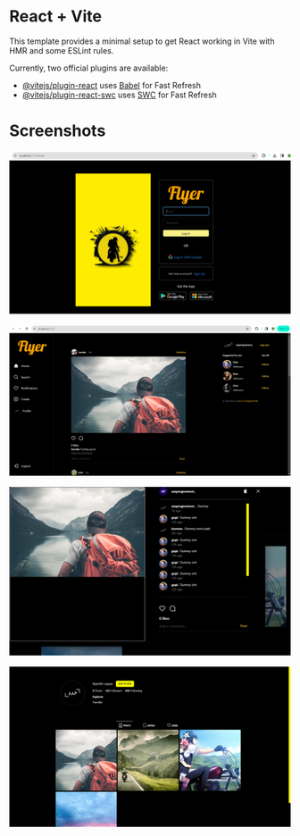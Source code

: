 # React + Vite

This template provides a minimal setup to get React working in Vite with HMR and some ESLint rules.

Currently, two official plugins are available:

- [@vitejs/plugin-react](https://github.com/vitejs/vite-plugin-react/blob/main/packages/plugin-react/README.md) uses [Babel](https://babeljs.io/) for Fast Refresh
- [@vitejs/plugin-react-swc](https://github.com/vitejs/vite-plugin-react-swc) uses [SWC](https://swc.rs/) for Fast Refresh

# Screenshots
<img src="/screenshot/loginpage.png"/><br><br>
<img src="/screenshot/HomePage.png"/><br><br>
<img src="/screenshot/Likes and comments.png"/><br><br>
<img src="/screenshot/Profilepage.png"/><br>
